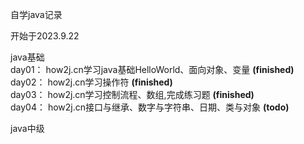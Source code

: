 自学java记录<br>

开始于2023.9.22 <br>

java基础<br>
day01： how2j.cn学习java基础HelloWorld、面向对象、变量 **(finished)** <br>
day02： how2j.cn学习操作符 **(finished)** <br>
day03： how2j.cn学习控制流程、数组,完成练习题 **(finished)**  <br>
day04： how2j.cn接口与继承、数字与字符串、日期、类与对象 **(todo)**  <br>

java中级<br>